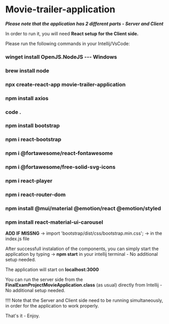 # Movie-trailer-application

***Please note that the application has 2 different parts - Server and Client***

In order to run it, you will need **React setup for the Client side.**

Please run the following commands in your Intellij/VsCode:

### winget install OpenJS.NodeJS --- Windows
### brew install node
### npx create-react-app movie-trailer-application
### npm install axios
### code .
### npm install bootstrap 
### npm i react-bootstrap
### npm i @fortawesome/react-fontawesome
### npm i @fortawesome/free-solid-svg-icons
### npm i react-player
### npm i react-router-dom
### npm install @mui/material @emotion/react @emotion/styled
### npm install react-material-ui-carousel

**ADD IF MISSNG** -> import 'bootstrap/dist/css/bootstrap.min.css'; -> in the index.js file

After successfull instalation of the components, you can simply start the application by typing -> **npm start** in your intellij terminal - No additional setup needed.

The application will start on **localhost:3000**

You can run the server side from the **FinalExamProjectMovieApplication.class** (as usual) directly from Intellij - No additional setup needed.

!!!! Note that the Server and Client side need to be running simultaneously, in order for the application to work properly.

That's it - Enjoy.

